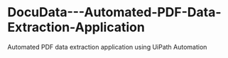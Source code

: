 # DocuData---Automated-PDF-Data-Extraction-Application
Automated PDF data extraction application using UiPath Automation

